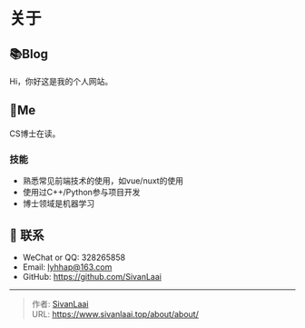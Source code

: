 # 关于



## 📚Blog
Hi，你好这是我的个人网站。

## 🐼Me
CS博士在读。


### 技能
* 熟悉常见前端技术的使用，如vue/nuxt的使用
* 使用过C++/Python参与项目开发
* 博士领域是机器学习


## :email: 联系

- WeChat or QQ: <a :href="qqUrl" class='qq'>328265858</a>
- Email:  <a href="mailto:lyhhap@163.com">lyhhap@163.com</a>
- GitHub: <https://github.com/SivanLaai>


<script>
  export default {
    data(){
      return {
        qqUrl: 'tencent://message/?uin=328265858&Site=&Menu=yes'
      }
    },
    mounted(){
      const flag =  navigator.userAgent.match(/(phone|pad|pod|iPhone|iPod|ios|iPad|Android|Mobile|BlackBerry|IEMobile|MQQBrowser|JUC|Fennec|wOSBrowser|BrowserNG|WebOS|Symbian|Windows Phone)/i);
      if(flag){
        //this.qqUrl = 'mqqwpa://im/chat?chat_type=wpa&uin=328265858&version=1&src_type=web&web_src=oicqzone.com'
      }
    }
  }
</script>


---

> 作者: [SivanLaai](https://www.sivanlaai.top)  
> URL: https://www.sivanlaai.top/about/about/  

